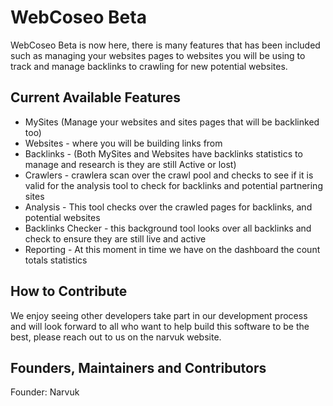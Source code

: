 # WebCoseo Beta
WebCoseo Beta is now here, there is many features that has been included such as managing your websites pages to websites you will be using to track and manage backlinks to crawling for new potential websites.

## Current Available Features

- MySites (Manage your websites and sites pages that will be backlinked too)
- Websites - where you will be building links from
- Backlinks - (Both MySites and Websites have backlinks statistics to manage and research is they are still Active or lost)
- Crawlers - crawlera scan over the crawl pool and checks to see if it is valid for the analysis tool to check for backlinks and potential partnering sites
- Analysis - This tool checks over the crawled pages for backlinks, and potential websites
- Backlinks Checker - this background tool looks over all backlinks and check to ensure they are still live and active
- Reporting - At this moment in time we have on the dashboard the count totals statistics

## How to Contribute
We enjoy seeing other developers take part in our development process and will look forward to all who want to help build this software to be the best, please reach out to us on the narvuk website.

## Founders, Maintainers and Contributors
Founder: Narvuk
